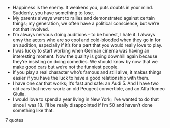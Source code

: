  - Happiness is the enemy. It weakens you, puts doubts in your mind. Suddenly, you have something to lose.
 - My parents always went to rallies and demonstrated against certain things; my generation, we often have a political conscience, but we’re not that involved.
 - I’m always nervous doing auditions – to be honest, I hate it. I always envy the actors who are so cool and cold-blooded when they go in for an audition, especially if it’s for a part that you would really love to play.
 - I was lucky to start working when German cinema was having an interesting moment. Now the quality is going downhill again because they’re insisting on doing comedies. We should know by now that we make good cars but we’re not the funniest people.
 - If you play a real character who’s famous and still alive, it makes things easier if you have the luck to have a good relationship with them.
 - I have one car that works; it’s fast and safe: an Audi 5. And I have two old cars that never work: an old Peugeot convertible, and an Alfa Romeo Giulia.
 - I would love to spend a year living in New York; I’ve wanted to do that since I was 18. I’ll be really disappointed if I’m 50 and haven’t done something like that.

7 quotes